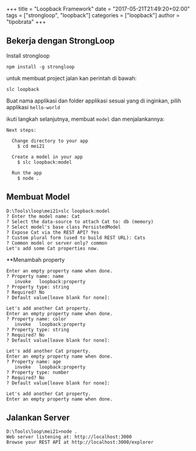 +++
title = "Loopback Framework"
date = "2017-05-21T21:49:20+02:00"
tags = ["strongloop", "loopback"]
categories = ["loopback"]
author = "tipobrata"
+++

## Bekerja dengan StrongLoop

Install strongloop

```
npm install -g strongloop
```

untuk membuat project jalan kan perintah di bawah: 
```
slc loopback
```

Buat nama applikasi dan folder applikasi sesuai yang di inginkan, pilih applikasi `hello-world`

ikuti langkah selanjutnya, membuat `model` dan menjalankannya: 

```
Next steps:

  Change directory to your app
    $ cd mei21

  Create a model in your app
    $ slc loopback:model

  Run the app
    $ node .
```

## Membuat Model

```
D:\Tools\loop\mei21>slc loopback:model
? Enter the model name: Cat
? Select the data-source to attach Cat to: db (memory)
? Select model's base class PersistedModel
? Expose Cat via the REST API? Yes
? Custom plural form (used to build REST URL): Cats
? Common model or server only? common
Let's add some Cat properties now.
```

**Menambah property
```
Enter an empty property name when done.
? Property name: name
   invoke   loopback:property
? Property type: string
? Required? No
? Default value[leave blank for none]:

Let's add another Cat property.
Enter an empty property name when done.
? Property name: color
   invoke   loopback:property
? Property type: string
? Required? No
? Default value[leave blank for none]:

Let's add another Cat property.
Enter an empty property name when done.
? Property name: age
   invoke   loopback:property
? Property type: number
? Required? No
? Default value[leave blank for none]:

Let's add another Cat property.
Enter an empty property name when done.
```

## Jalankan Server

```
D:\Tools\loop\mei21>node .
Web server listening at: http://localhost:3000
Browse your REST API at http://localhost:3000/explorer
```